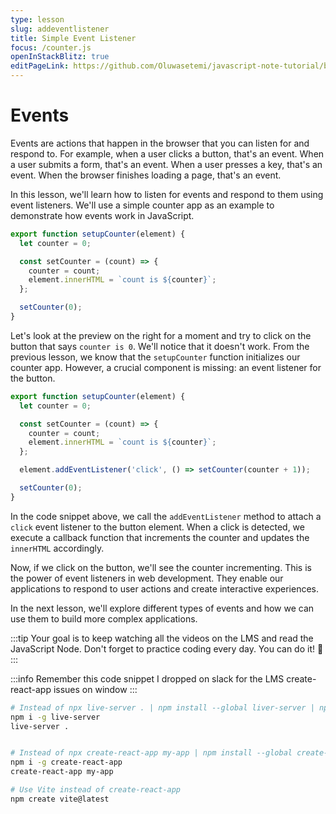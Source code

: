 ```yaml
---
type: lesson
slug: addeventlistener
title: Simple Event Listener
focus: /counter.js
openInStackBlitz: true
editPageLink: https://github.com/Oluwasetemi/javascript-note-tutorial/blob/main/src/content/tutorial/0-document/3-event/1-lesson/content.md?plain=1
---
```


# Events

Events are actions that happen in the browser that you can listen for and respond to. For example, when a user clicks a button, that's an event. When a user submits a form, that's an event. When a user presses a key, that's an event. When the browser finishes loading a page, that's an event.

In this lesson, we'll learn how to listen for events and respond to them using event listeners. We'll use a simple counter app as an example to demonstrate how events work in JavaScript.

```js
export function setupCounter(element) {
  let counter = 0;

  const setCounter = (count) => {
    counter = count;
    element.innerHTML = `count is ${counter}`;
  };

  setCounter(0);
}
```

Let's look at the preview on the right for a moment and try to click on the button that says `counter is 0`. We'll notice that it doesn't work. From the previous lesson, we know that the `setupCounter` function initializes our counter app. However, a crucial component is missing: an event listener for the button.

```js add={9}
export function setupCounter(element) {
  let counter = 0;

  const setCounter = (count) => {
    counter = count;
    element.innerHTML = `count is ${counter}`;
  };

  element.addEventListener('click', () => setCounter(counter + 1));

  setCounter(0);
}
```

In the code snippet above, we call the `addEventListener` method to attach a `click` event listener to the button element. When a click is detected, we execute a callback function that increments the counter and updates the `innerHTML` accordingly.

Now, if we click on the button, we'll see the counter incrementing. This is the power of event listeners in web development. They enable our applications to respond to user actions and create interactive experiences.

In the next lesson, we'll explore different types of events and how we can use them to build more complex applications.

:::tip
Your goal is to keep watching all the videos on the LMS and read the JavaScript Node. Don't forget to practice coding every day. You can do it! 🚀
:::

:::info
Remember this code snippet I dropped on slack for the LMS create-react-app issues on window
:::

```sh
# Instead of npx live-server . | npm install --global liver-server | npm i -g live-server then run live-server . 
npm i -g live-server
live-server . 


# Instead of npx create-react-app my-app | npm install --global create-react-app | npm i -g create-react-app then run create-react-app my-app
npm i -g create-react-app
create-react-app my-app

# Use Vite instead of create-react-app
npm create vite@latest 
```
